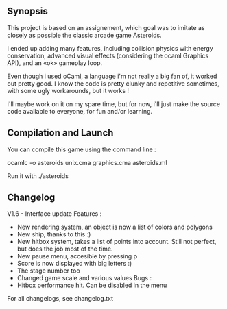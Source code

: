 ## Synopsis

This project is based on an assignement, which goal was to imitate as closely as possible the classic arcade game Asteroids.

I ended up adding many features, including collision physics with energy conservation, advanced visual effects (considering the ocaml Graphics API), and an «ok» gameplay loop.

Even though i used oCaml, a language i'm not really a big fan of, it worked out pretty good. I know the code is pretty clunky and repetitive sometimes, with some ugly workarounds, but it works !

I'll maybe work on it on my spare time, but for now, i'll just make the source code available to everyone, for fun and/or learning.

## Compilation and Launch

You can compile this game using the command line :

ocamlc -o asteroids unix.cma graphics.cma asteroids.ml

Run it with ./asteroids

## Changelog

V1.6 - Interface update
Features :
- New rendering system, an object is now a list of colors and polygons
- New ship, thanks to this :)
- New hitbox system, takes a list of points into account. Still not perfect, but does the job most of the time.
- New pause menu, accesible by pressing p
- Score is now displayed with big letters :)
- The stage number too
- Changed game scale and various values
Bugs :
- Hitbox performance hit. Can be disabled in the menu

For all changelogs, see changelog.txt
